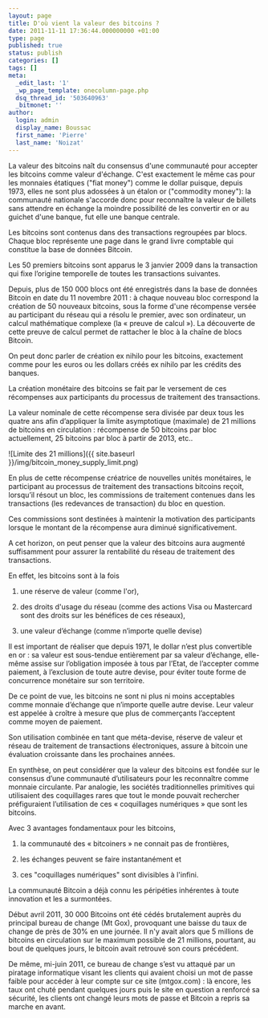 ```yaml
---
layout: page
title: D'où vient la valeur des bitcoins ?
date: 2011-11-11 17:36:44.000000000 +01:00
type: page
published: true
status: publish
categories: []
tags: []
meta:
  _edit_last: '1'
  _wp_page_template: onecolumn-page.php
  dsq_thread_id: '503640963'
  _bitmonet: ''
author:
  login: admin
  display_name: Boussac
  first_name: 'Pierre'
  last_name: 'Noizat'
---
```

La valeur des bitcoins naît du consensus d'une communauté pour accepter les bitcoins comme valeur d'échange.
C'est exactement le même cas pour les monnaies étatiques ("fiat money") comme le dollar puisque, depuis 1973, elles ne sont plus adossées à un étalon or ("commodity money"): la communauté nationale s'accorde donc pour reconnaître la valeur de billets sans attendre en échange la moindre possibilité de les convertir en or au guichet d'une banque, fut elle une banque centrale.

Les bitcoins sont contenus dans des transactions regroupées par blocs. Chaque bloc représente une page dans le grand livre comptable qui constitue la base de données Bitcoin.
	
Les 50 premiers bitcoins sont apparus le 3 janvier 2009 dans la transaction qui fixe l’origine temporelle de toutes les transactions suivantes.

Depuis, plus de 150 000 blocs ont été enregistrés dans la base de données Bitcoin en date du 11 novembre 2011 : à chaque nouveau bloc correspond la création de 50 nouveaux bitcoins, sous la forme d'une récompense versée au participant du réseau qui a résolu le premier, avec son ordinateur, un calcul mathématique complexe (la « preuve de calcul »). La découverte de cette preuve de calcul permet de rattacher le bloc à la chaîne de blocs Bitcoin.

On peut donc parler de création ex nihilo pour les bitcoins, exactement comme pour les euros ou les dollars créés ex nihilo par les crédits des banques.
	
La création monétaire des bitcoins se fait par le versement de ces récompenses aux participants du processus de traitement des transactions.

La valeur nominale de cette récompense sera divisée par deux tous les quatre ans afin d’appliquer la limite asymptotique (maximale) de 21 millions de bitcoins en circulation : récompense de 50 bitcoins par bloc actuellement, 25 bitcoins par bloc à partir de 2013, etc..

![Limite des 21 millions]({{ site.baseurl }}/img/bitcoin_money_supply_limit.png)


En plus de cette récompense créatrice de nouvelles unités monétaires, le participant au processus de traitement des transactions bitcoins reçoit, lorsqu’il résout un bloc, les commissions de traitement contenues dans les transactions (les redevances de transaction) du bloc en question.

Ces commissions sont destinées à maintenir la motivation des participants lorsque le montant de la récompense aura diminué significativement.
	
A cet horizon, on peut penser que la valeur des bitcoins aura augmenté suffisamment pour assurer la rentabilité du réseau de traitement des transactions.

En effet, les bitcoins sont à la fois

1) une réserve de valeur (comme l'or),

2) des droits d'usage du réseau (comme des actions Visa ou Mastercard sont des droits sur les bénéfices de ces réseaux),

3) une valeur d’échange (comme n’importe quelle devise)

Il est important de réaliser que depuis 1971, le dollar n’est plus convertible en or : sa valeur est sous-tendue entièrement par sa valeur d’échange, elle-même assise sur l’obligation imposée à tous par l’Etat, de l’accepter comme paiement, à l’exclusion de toute autre devise, pour éviter toute forme de concurrence monétaire sur son territoire.

De ce point de vue, les bitcoins ne sont ni plus ni moins acceptables comme monnaie d’échange que n’importe quelle autre devise. Leur valeur est appelée à croître à mesure que plus de commerçants l’acceptent comme moyen de paiement.

Son utilisation combinée en tant que méta-devise, réserve de valeur et réseau de traitement de transactions électroniques, assure à bitcoin une évaluation croissante dans les prochaines années.

En synthèse, on peut considérer que la valeur des bitcoins est fondée sur le consensus d’une communauté d’utilisateurs pour les reconnaître comme monnaie circulante. Par analogie, les sociétés traditionnelles primitives qui utilisaient des coquillages rares que tout le monde pouvait rechercher préfiguraient l’utilisation de ces « coquillages numériques » que sont les bitcoins. 
	
Avec 3 avantages fondamentaux pour les bitcoins, 
1) la communauté des « bitcoiners » ne connait pas de frontières,

2) les échanges peuvent se faire instantanément et 

3) ces "coquillages numériques" sont divisibles à l'infini.

La communauté Bitcoin a déjà connu les péripéties inhérentes à toute innovation et les a surmontées.

Début avril 2011, 30 000 Bitcoins ont été cédés brutalement auprès du principal bureau de change (Mt Gox), provoquant une baisse du taux de change de près de 30% en une journée. Il n'y avait alors que 5 millions de bitcoins en circulation sur le maximum possible de 21 millions, pourtant, au bout de quelques jours, le bitcoin avait retrouvé son cours précédent.

De même, mi-juin 2011, ce bureau de change s’est vu attaqué par un piratage informatique visant les clients qui avaient choisi un mot de passe faible pour accéder à leur compte sur ce site (mtgox.com) : là encore, les taux ont chuté pendant quelques jours puis le site en question a renforcé sa sécurité, les clients ont changé leurs mots de passe et Bitcoin a repris sa marche en avant.
